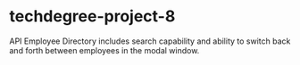 # techdegree-project-8
 API Employee Directory
includes search capability and ability to switch back and forth between employees in the modal window.
